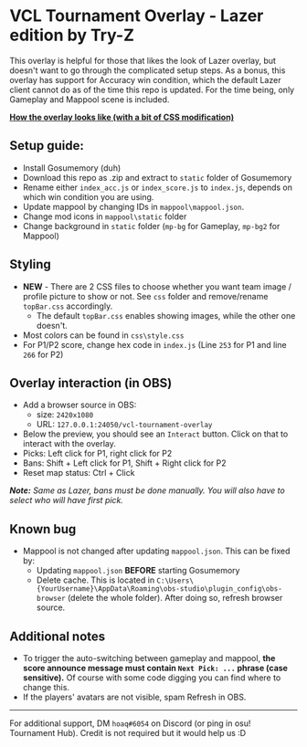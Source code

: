 # VCL Tournament Overlay - Lazer edition by Try-Z

This overlay is helpful for those that likes the look of Lazer overlay, but doesn't want to go through the complicated setup steps. As a bonus, this overlay has support for Accuracy win condition, which the default Lazer client cannot do as of the time this repo is updated.
For the time being, only Gameplay and Mappool scene is included.

[**How the overlay looks like (with a bit of CSS modification)**](https://www.twitch.tv/videos/1445278730?collection=vyL2iPlp4xYysw&t=00h11m56s)

## Setup guide:
- Install Gosumemory (duh)
- Download this repo as .zip and extract to `static` folder of Gosumemory
- Rename either `index_acc.js` or `index_score.js` to `index.js`, depends on which win condition you are using.
- Update mappool by changing IDs in `mappool\mappool.json`.
- Change mod icons in `mappool\static` folder
- Change background in `static` folder (`mp-bg` for Gameplay, `mp-bg2` for Mappool)

## Styling
- **NEW** - There are 2 CSS files to choose whether you want team image / profile picture to show or not. See `css` folder and remove/rename `topBar.css` accordingly.
	- The default `topBar.css` enables showing images, while the other one doesn't.
- Most colors can be found in `css\style.css`
- For P1/P2 score, change hex code in `index.js` (Line `253` for P1 and line `266` for P2)

## Overlay interaction (in OBS)
- Add a browser source in OBS:
	- size: `2420x1080`
 	- URL: `127.0.0.1:24050/vcl-tournament-overlay` 
- Below the preview, you should see an `Interact` button. Click on that to interact with the overlay.
- Picks: Left click for P1, right click for P2
- Bans: Shift + Left click for P1, Shift + Right click for P2
- Reset map status: Ctrl + Click

***Note:** Same as Lazer, bans must be done manually. You will also have to select who will have first pick.*

## Known bug
- Mappool is not changed after updating `mappool.json`. This can be fixed by:
	- Updating `mappool.json` **BEFORE** starting Gosumemory
	- Delete cache. This is located in `C:\Users\{YourUsername}\AppData\Roaming\obs-studio\plugin_config\obs-browser` (delete the whole folder). After doing so, refresh browser source.

## Additional notes
- To trigger the auto-switching between gameplay and mappool, **the score announce message must contain `Next Pick: ...` phrase (case sensitive).** Of course with some code digging you can find where to change this.
- If the players' avatars are not visible, spam Refresh in OBS.
___
For additional support, DM `hoaq#6054` on Discord (or ping in osu! Tournament Hub).
Credit is not required but it would help us :D 
